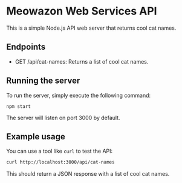# Meowazon Web Services API

This is a simple Node.js API web server that returns cool cat names.

## Endpoints

* GET /api/cat-names: Returns a list of cool cat names.

## Running the server

To run the server, simply execute the following command:
```
npm start
```
The server will listen on port 3000 by default.

## Example usage

You can use a tool like `curl` to test the API:
```bash
curl http://localhost:3000/api/cat-names
```
This should return a JSON response with a list of cool cat names.
